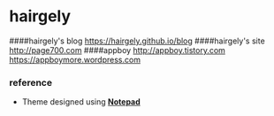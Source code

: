 # hairgely

####hairgely's blog
	https://hairgely.github.io/blog
####hairgely's site
	http://page700.com
####appboy
	http://appboy.tistory.com
	https://appboymore.wordpress.com
	

### reference

- Theme designed using **[Notepad](https://github.com/hmfaysal/Notepad/)**
